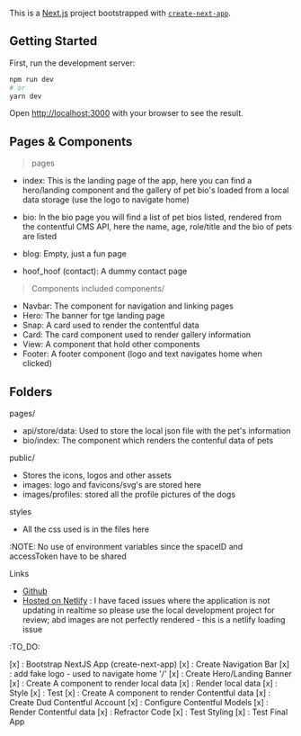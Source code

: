 This is a [Next.js](https://nextjs.org/) project bootstrapped with [`create-next-app`](https://github.com/vercel/next.js/tree/canary/packages/create-next-app).

## Getting Started
First, run the development server:

```bash
npm run dev
# or
yarn dev
```

Open [http://localhost:3000](http://localhost:3000) with your browser to see the result.

## Pages & Components 
> pages

- index: This is the landing page of the app, here you can find a hero/landing component and the gallery of pet bio's loaded from a local data storage (use the logo to navigate home)

- bio: In the bio page you will find a list of pet bios listed, rendered from the contentful CMS API, here the name, age, role/title and the bio of pets are listed

- blog: Empty, just a fun page

- hoof_hoof (contact): A dummy contact page

> Components included
components/
- Navbar: The component for navigation and linking pages
- Hero: The banner for tge landing page
- Snap: A card used to render the contentful data
- Card: The card component used to render gallery information
- View: A component that hold other components
- Footer: A footer component (logo and text navigates home when clicked)

## Folders
pages/
- api/store/data: Used to store the local json file with the pet's information
- bio/index: The component which renders the contenful data of pets

public/
- Stores the icons, logos and other assets
- images: logo and favicons/svg's are stored here 
- images/profiles: stored all the profile pictures of the dogs

styles
- All the css used is in the files here

:NOTE:
No use of environment variables since the spaceID and accessToken have to be shared


Links
- [Github](https://github.com/lsmucassi/nextjs-dado)
- [Hosted on Netlify](https://zealous-torvalds-caf193.netlify.app/) : I have faced issues where the application is not updating in realtime so please use the local development project for review; abd images are not perfectly rendered - this is a netlify loading issue

:TO_DO:

[x] : Bootstrap NextJS App (create-next-app)
[x] : Create Navigation Bar
[x] : add fake logo - used to navigate home '/'
[x] : Create Hero/Landing Banner 
[x] : Create A component to render local data
[x] : Render local data
[x] : Style
[x] : Test 
[x] : Create A component to render Contentful data
[x] : Create Dud Contentful Account
[x] : Configure Contentful Models
[x] : Render Contentful data
[x] : Refractor Code
[x] : Test Styling
[x] : Test Final App